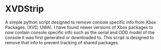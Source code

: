 # XVDStrip
A simple python script designed to remove console specific info from Xbox Packages. (XVD, UWA). 
I have found newer versions of Xbox packages to now contain console specific info such as the serial and ODD model of the console it was first generated or downloaded to. This script is designed to remove that info to prevent tracking of shared packages. 
